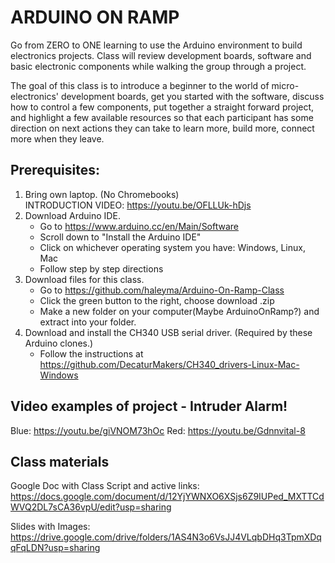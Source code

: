 # ARDUINO ON RAMP
Go from ZERO to ONE learning to use the Arduino environment to build electronics projects. Class will review development boards, software and basic electronic components while walking the group through a project.

The goal of this class is to introduce a beginner to the world of micro-electronics' development boards, get you started with the software, discuss how to control a few components, put together a straight forward project, and highlight a few available resources so that each participant has some direction on next actions they can take to learn more, build more, connect more when they leave.

## Prerequisites:
1. Bring own laptop.  (No Chromebooks)\
INTRODUCTION VIDEO:  https://youtu.be/OFLLUk-hDjs
1. Download Arduino IDE.
    * Go to https://www.arduino.cc/en/Main/Software
    * Scroll down to "Install the Arduino IDE"
    * Click on whichever operating system you have: Windows, Linux, Mac
    * Follow step by step directions
1. Download files for this class.
    * Go to https://github.com/haleyma/Arduino-On-Ramp-Class
    * Click the green button to the right, choose download .zip
    * Make a new folder on your computer(Maybe ArduinoOnRamp?) and extract into your folder.
1. Download and install the CH340 USB serial driver.  (Required by these Arduino clones.)
    * Follow the instructions at https://github.com/DecaturMakers/CH340_drivers-Linux-Mac-Windows

## Video examples of project - Intruder Alarm!
Blue:  https://youtu.be/giVNOM73hOc
Red:  https://youtu.be/Gdnnvital-8

## Class materials
Google Doc with Class Script and active links:
https://docs.google.com/document/d/12YjYWNXO6XSjs6Z9IUPed_MXTTCdWVQ2DL7sCA36vpU/edit?usp=sharing

Slides with Images:
https://drive.google.com/drive/folders/1AS4N3o6VsJJ4VLqbDHq3TpmXDqqFqLDN?usp=sharing

